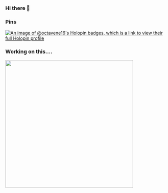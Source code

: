 ### Hi there 👋

### Pins

[![An image of @octavene16's Holopin badges, which is a link to view their full Holopin profile](https://holopin.me/octavene16)](https://holopin.io/@octavene16)

### Working on this....

<img src="https://github-readme-stats.vercel.app/api?username=octavene16&show_icons=true&theme=dark" width="400">
<!--
**Octavene16/Octavene16** is a ✨ _special_ ✨ repository because its `README.md` (this file) appears on your GitHub profile.

Here are some ideas to get you started:

- 🔭 I’m currently working on ...
- 🌱 I’m currently learning ...
- 👯 I’m looking to collaborate on ...
- 🤔 I’m looking for help with ...
- 💬 Ask me about ...
- 📫 How to reach me: ...
- 😄 Pronouns: ...
- ⚡ Fun fact: ...
-->
